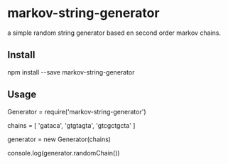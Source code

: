 # markov-string-generator

a simple random string generator based en second order markov chains.

## Install

npm install --save markov-string-generator

## Usage

Generator = require('markov-string-generator')

chains = [ 'gataca', 'gtgtagta', 'gtcgctgcta' ]

generator = new Generator(chains)

console.log(generator.randomChain())
